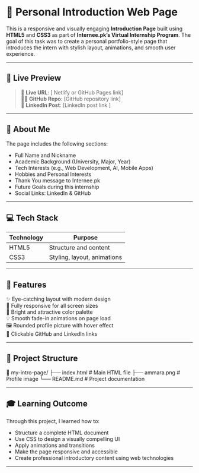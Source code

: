 # 🌟 Personal Introduction Web Page 

This is a responsive and visually engaging **Introduction Page** built using **HTML5** and **CSS3** as part of **Internee.pk’s Virtual Internship Program**. The goal of this task was to create a personal portfolio-style page that introduces the intern with stylish layout, animations, and smooth user experience.

---

## 📸 Live Preview

> 🔗 **Live URL**: [ Netlify or GitHub Pages link]  
> 🧑‍💻 **GitHub Repo**: [GitHub repository link]  
> 🔗 **LinkedIn Post**: [LinkedIn post link ]

---

## 🧑 About Me

The page includes the following sections:
- Full Name and Nickname
- Academic Background (University, Major, Year)
- Tech Interests (e.g., Web Development, AI, Mobile Apps)
- Hobbies and Personal Interests
- Thank You message to Internee.pk
- Future Goals during this internship
- Social Links: LinkedIn & GitHub

---

## 💻 Tech Stack

| Technology | Purpose                    |
|------------|-----------------------------|
| HTML5      | Structure and content       |
| CSS3       | Styling, layout, animations |

---

## 🎯 Features

✨ Eye-catching layout with modern design  
📱 Fully responsive for all screen sizes  
🎨 Bright and attractive color palette  
💡 Smooth fade-in animations on page load  
🖼️ Rounded profile picture with hover effect  
🔗 Clickable GitHub and LinkedIn links  

---

## 📂 Project Structure
📁 my-intro-page/
├── index.html # Main HTML file
├── ammara.png # Profile image
└── README.md # Project documentation


---

## 🎓 Learning Outcome

Through this project, I learned how to:
- Structure a complete HTML document
- Use CSS to design a visually compelling UI
- Apply animations and transitions
- Make the page responsive and accessible
- Create professional introductory content using web technologies

---


